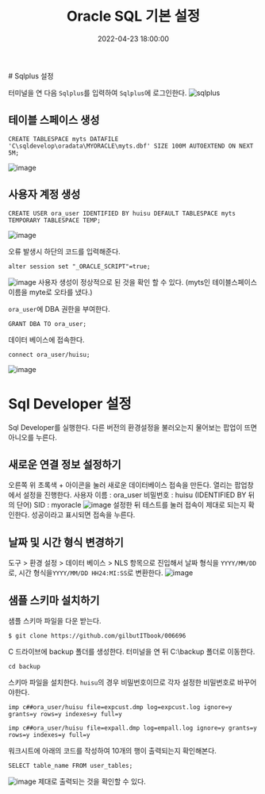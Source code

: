 ﻿---
title : "Oracle SQL 기본 설정"
excerpt: "sqlplus와 sql Developer의 기본적인 설정을 알아본다. "
categories:
- Oracle
tags:
- [Oracle]
- [SQL]
date: 2022-04-23 18:00:00
---

﻿# Sqlplus 설정

터미널을 연 다음 `Sqlplus`를 입력하여 `Sqlplus`에 로그인한다.
![sqlplus](https://user-images.githubusercontent.com/65166786/165076782-c46eaa26-6840-44b5-b0cf-1c431e6a2f1e.png)

## 테이블 스페이스 생성
```
CREATE TABLESPACE myts DATAFILE 'C\sqldevelop\oradata\MYORACLE\myts.dbf' SIZE 100M AUTOEXTEND ON NEXT 5M;
```

![image](https://user-images.githubusercontent.com/65166786/165011283-6f6c40ca-acb3-4120-a438-e929683ea9fb.png)

## 사용자 계정 생성 
```
CREATE USER ora_user IDENTIFIED BY huisu DEFAULT TABLESPACE myts TEMPORARY TABLESPACE TEMP;
```
![image](https://user-images.githubusercontent.com/65166786/165011294-d1c78ae3-8a1e-49a3-a9a8-5902c6763f01.png)

오류 발생시 하단의 코드를 입력해준다.
```
alter session set "_ORACLE_SCRIPT"=true;
```
![image](https://user-images.githubusercontent.com/65166786/165078122-4963451e-5ec2-4977-b405-b3e5684565fc.png)
사용자 생성이 정상적으로 된 것을 확인 할 수 있다.
(myts인 테이블스페이스 이름을 myte로 오타를 냈다.)

`ora_user`에  DBA 권한을 부여한다.
```
GRANT DBA TO ora_user;
```
데이터 베이스에 접속한다.
```
connect ora_user/huisu;
```
![image](https://user-images.githubusercontent.com/65166786/165011687-11dac4c4-7202-4716-b37f-49916d9e45ae.png)


# Sql Developer 설정
Sql Developer를 실행한다. 
다른 버전의 환경설정을 불러오는지 물어보는 팝업이 뜨면 아니오를 누른다. 

## 새로운 연결 정보 설정하기
오른쪽 위 초록색 + 아이콘을 눌러 새로운 데이터베이스 접속을 만든다.
열리는 팝업창에서 설정을 진행한다.
사용자 이름 : ora_user
비밀번호 : huisu (IDENTIFIED BY 뒤의 단어)
SID : myoracle
![image](https://user-images.githubusercontent.com/65166786/165080147-fff07e91-1ab1-4b75-9b39-7ea4f1a9a35e.png)
설정한 뒤 테스트를 눌러 접속이 제대로 되는지 확인한다.
성공이라고 표시되면 접속을 누른다.
## 날짜 및 시간 형식 변경하기
도구 > 환경 설정 > 데이터 베이스 > NLS 항목으로 진입해서
날짜 형식을 `YYYY/MM/DD`로, 시간 형식을`YYYY/MM/DD HH24:MI:SS`로 변환한다.
![image](https://user-images.githubusercontent.com/65166786/165016347-a0e2cd1e-af34-488d-ab60-927db9530d41.png)

## 샘플 스키마 설치하기
샘플 스키마 파일을 다운 받는다.
```
$ git clone https://github.com/gilbutITbook/006696
```
C 드라이브에 backup 폴더를 생성한다.
터미널을 연 뒤 C:\backup 폴더로 이동한다. 
```
cd backup
```
스키마 파일을 설치한다.
`huisu`의 경우 비밀번호이므로
각자 설정한 비밀번호로 바꾸어야한다.
```
imp c##ora_user/huisu file=expcust.dmp log=expcust.log ignore=y grants=y rows=y indexes=y full=y
```
```
imp c##ora_user/huisu file=expall.dmp log=empall.log ignore=y grants=y rows=y indexes=y full=y
```
워크시트에 아래의 코드를 작성하여
10개의 행이 출력되는지 확인해본다.
```
SELECT table_name FROM user_tables;
```
![image](https://user-images.githubusercontent.com/65166786/165017760-1e1ce996-d65e-4724-8805-a41b7e096148.png)
제대로 출력되는 것을 확인할 수 있다.
